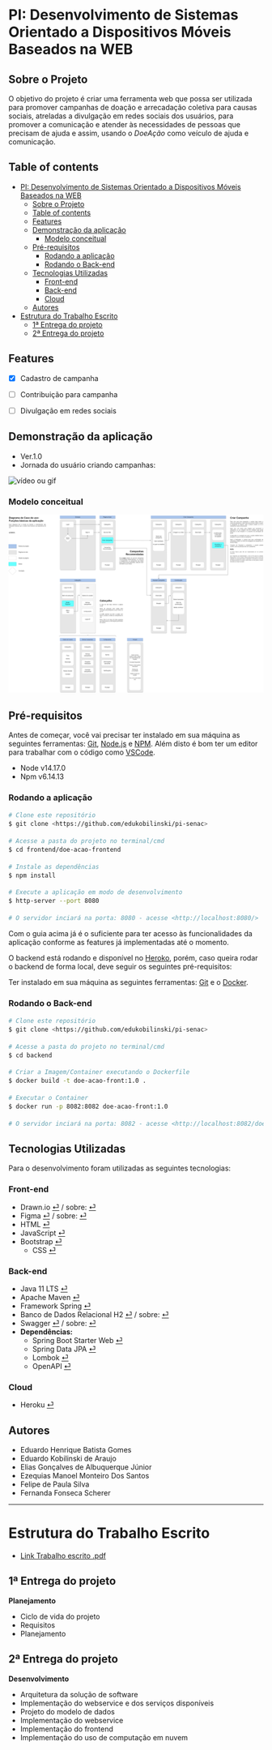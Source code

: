 <!-- Título -->
# PI: Desenvolvimento de Sistemas Orientado a Dispositivos Móveis Baseados na WEB


<!-- Descrição -->
## Sobre o Projeto

O objetivo do projeto é criar uma ferramenta web que possa ser utilizada para 
promover campanhas de doação e arrecadação coletiva para causas sociais, 
atreladas a divulgação em redes sociais dos usuários, para promover a 
comunicação e atender às necessidades de pessoas que precisam de ajuda e assim, 
usando o _DoeAção_ como veículo de ajuda e comunicação.


<!-- Status do projeto -->


<!-- TOC -->
## Table of contents

- [PI: Desenvolvimento de Sistemas Orientado a Dispositivos Móveis Baseados na WEB](#pi-desenvolvimento-de-sistemas-orientado-a-dispositivos-móveis-baseados-na-web)
  - [Sobre o Projeto](#sobre-o-projeto)
  - [Table of contents](#table-of-contents)
  - [Features](#features)
  - [Demonstração da aplicação](#demonstração-da-aplicação)
    - [Modelo conceitual](#modelo-conceitual)
  - [Pré-requisitos](#pré-requisitos)
    - [Rodando a aplicação](#rodando-a-aplicação)
    - [Rodando o Back-end](#rodando-o-back-end)
  - [Tecnologias Utilizadas](#tecnologias-utilizadas)
    - [Front-end](#front-end)
    - [Back-end](#back-end)
    - [Cloud](#cloud)
  - [Autores](#autores)
- [Estrutura do Trabalho Escrito](#estrutura-do-trabalho-escrito)
  - [1ª Entrega do projeto](#1ª-entrega-do-projeto)
  - [2ª Entrega do projeto](#2ª-entrega-do-projeto)


<!-- Features -->
## Features

- [x] Cadastro de campanha
- [ ] Contribuição para campanha
- [ ] Divulgação em redes sociais



<!-- Demonstração da aplicação -->
## Demonstração da aplicação

- Ver.1.0
- Jornada do usuário criando campanhas:

![vídeo ou gif](https://github.com/eliasalbuquerque/senac-pi-webdev/blob/develop/assets/doe-acao-gif01.gif?raw=true)

### Modelo conceitual

![Diagrama de caso de uso](https://raw.githubusercontent.com/edukobilinski/pi-senac/develop/assets/diagrama-de-caso-de-uso.png)



<!-- Pré-requisitos e como rodar a aplicação/testes -->
## Pré-requisitos

Antes de começar, você vai precisar ter instalado em sua máquina as seguintes 
ferramentas: [Git](https://git-scm.com), [Node.js](https://nodejs.org/en/) e 
[NPM](https://www.npmjs.com/). Além disto é bom ter um editor para trabalhar com 
o código como [VSCode](https://code.visualstudio.com/).

- Node v14.17.0
- Npm v6.14.13

### Rodando a aplicação

```bash
# Clone este repositório
$ git clone <https://github.com/edukobilinski/pi-senac>

# Acesse a pasta do projeto no terminal/cmd
$ cd frontend/doe-acao-frontend

# Instale as dependências
$ npm install

# Execute a aplicação em modo de desenvolvimento
$ http-server --port 8080

# O servidor inciará na porta: 8080 - acesse <http://localhost:8080/>
```


Com o guia acima já é o suficiente para ter acesso às funcionalidades da aplicação 
conforme as features já implementadas até o momento.

O backend está rodando e disponível no [Heroko](https://www.heroku.com/about), porém, 
caso queira rodar o backend de forma local, deve seguir os seguintes pré-requisitos:

Ter instalado em sua máquina as seguintes ferramentas: [Git](https://git-scm.com) 
e o [Docker](https://www.docker.com/).

### Rodando o Back-end

```bash
# Clone este repositório
$ git clone <https://github.com/edukobilinski/pi-senac>

# Acesse a pasta do projeto no terminal/cmd
$ cd backend

# Criar a Imagem/Container executando o Dockerfile
$ docker build -t doe-acao-front:1.0 .

# Executar o Container
$ docker run -p 8082:8082 doe-acao-front:1.0

# O servidor inciará na porta: 8082 - acesse <http://localhost:8082/doeacao>
```




<!-- Tecnologias utilizadas -->
## Tecnologias Utilizadas

Para o desenvolvimento foram utilizadas as seguintes tecnologias:

### Front-end

- Drawn.io [⏎](https://github.com/edukobilinski/pi-senac/blob/develop/frontend/diagrama-de-caso-de-uso.png) / sobre: [⏎](https://www.diagrams.net/)
- Figma [⏎](https://www.figma.com/file/1ysmi0XerRzNBmmEq2RdiK/DoeA%C3%A7%C3%A3o?node-id=0%3A1) / sobre: [⏎](https://www.figma.com/about/)
- HTML [⏎](https://html.spec.whatwg.org/multipage/)
- JavaScript [⏎](https://www.javascript.com/)
- Bootstrap [⏎](https://getbootstrap.com/)
  - CSS [⏎](https://www.w3.org/Style/CSS/)

### Back-end

- Java 11 LTS [⏎](https://jdk.java.net/11/)
- Apache Maven [⏎](https://maven.apache.org/)
- Framework Spring [⏎](https://spring.io/)
- Banco de Dados Relacional H2 [⏎](https://app-doeacao.herokuapp.com/doeacao/h2-console/login.jsp?jsessionid=d8fbd8e7c7daa7ef12686b2b7a24c323) / sobre: [⏎](https://www.h2database.com/html/main.html)
- Swagger [⏎](https://app-doeacao.herokuapp.com/doeacao/swagger-ui/index.html) / sobre: [⏎](https://swagger.io/about/)
- **Dependências:**
  - Spring Boot Starter Web [⏎](https://docs.spring.io/spring-boot/docs/current/reference/htmlsingle/#web)
  - Spring Data JPA [⏎](https://spring.io/projects/spring-data-jpa)
  - Lombok [⏎](https://projectlombok.org/)
  - OpenAPI [⏎](https://www.openapis.org/)

### Cloud

- Heroku [⏎](https://www.heroku.com/about)



<!-- Autor -->
## Autores

- Eduardo Henrique Batista Gomes
- Eduardo Kobilinski de Araujo
- Elias Gonçalves de Albuquerque Júnior
- Ezequias Manoel Monteiro Dos Santos
- Felipe de Paula Silva
- Fernanda Fonseca Scherer




---





# Estrutura do Trabalho Escrito

- [Link Trabalho escrito .pdf](https://github.com/edukobilinski/pi-senac/blob/master/trabalho-escrito/PI_2203_parte_2.pdf)



## 1ª Entrega do projeto

**Planejamento**

<!-- - Ciclo de vida do projeto
  - Especificação de projeto
  - Projeto (protótipo)
  - Diagrama UML
- Requisitos
  - Descrever as necessidades do usuário, a forma de uso e como poderemos inovar o uso da aplicação.
- Planejamento
  - Concepção da ideia e do problema a ser resolvido
    - Inovar ideias já existentes no mercado
    - Definir os requisitos do projeto
    - Documentação dos requisitos
  - Elaboração
    - Projeto
      - Modelagem
      - Estratégia
    - Protótipo
      - Diagrama UML
      - Concepção
      - Elaboração
      - Construção -->

- Ciclo de vida do projeto
- Requisitos
- Planejamento


## 2ª Entrega do projeto

**Desenvolvimento**

- Arquitetura da solução de software
- Implementação do webservice e dos serviços disponíveis
- Projeto do modelo de dados
- Implementação do webservice
- Implementação do frontend
- Implementação do uso de computação em nuvem